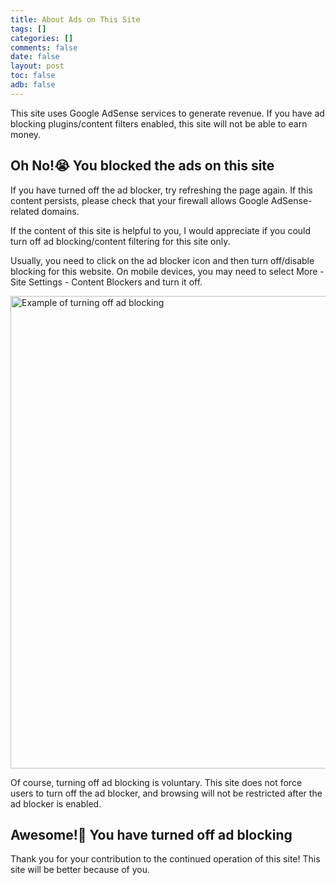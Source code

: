 ```yaml
---
title: About Ads on This Site
tags: []
categories: []
comments: false
date: false
layout: post
toc: false
adb: false
---
```


This site uses Google AdSense services to generate revenue. If you have ad blocking plugins/content filters enabled, this site will not be able to earn money.

<div class="tloC is-hidden">

## Oh No!😭 You blocked the ads on this site

If you have turned off the ad blocker, try refreshing the page again. If this content persists, please check that your firewall allows Google AdSense-related domains.

If the content of this site is helpful to you, I would appreciate if you could turn off ad blocking/content filtering for this site only.<!-- Of course, you can also choose to [donate](/transfer/) for me -->

Usually, you need to click on the ad blocker icon and then turn off/disable blocking for this website. On mobile devices, you may need to select More - Site Settings - Content Blockers and turn it off.

<picture>
  <source src="https://cdn.tlo.xyz/6T-behmofKYLsxlrK0l_MQ/b34e39b9-d321-4bdd-7e72-4102c2ae6600/extra" media="(prefers-color-scheme: dark)" width="1148" height="752">
  <source src="https://cdn.tlo.xyz/6T-behmofKYLsxlrK0l_MQ/b39a70f2-ad4b-443d-bebf-fb5bddc6aa00/extra" media="(prefers-color-scheme: light)" width="1152" height="756">
  <img src="https://cdn.tlo.xyz/6T-behmofKYLsxlrK0l_MQ/b39a70f2-ad4b-443d-bebf-fb5bddc6aa00/extra" alt="Example of turning off ad blocking" width="1152" height="756" data-raw="true"/>
</picture>

Of course, turning off ad blocking is voluntary. This site does not force users to turn off the ad blocker, and browsing will not be restricted after the ad blocker is enabled.

</div>

<div class="tloD">

## Awesome!🎉 You have turned off ad blocking

Thank you for your contribution to the continued operation of this site! This site will be better because of you.

</div>

